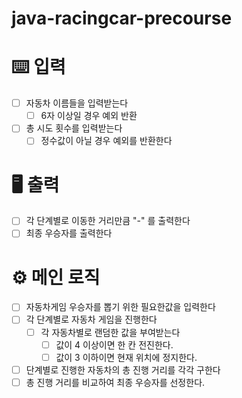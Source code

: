 # java-racingcar-precourse

# ⌨️ 입력
  - [ ] 자동차 이름들을 입력받는다
    - [ ] 6자 이상일 경우 예외 반환
  - [ ] 총 시도 횟수를 입력받는다
    - [ ] 정수값이 아닐 경우 예외를 반환한다

# 🖥️ 출력
- [ ] 각 단계별로 이동한 거리만큼 "-" 를 출력한다
- [ ] 최종 우승자를 출력한다

# ⚙️ 메인 로직
- [ ] 자동차게임 우승자를 뽑기 위한 필요한값을 입력한다
- [ ] 각 단계별로 자동차 게임을 진행한다
  - [ ] 각 자동차별로 랜덤한 값을 부여받는다
    - [ ] 값이 4 이상이면 한 칸 전진한다.
    - [ ] 값이 3 이하이면 현재 위치에 정지한다.
- [ ] 단계별로 진행한 자동차의 총 진행 거리를 각각 구한다
- [ ] 총 진행 거리를 비교하여 최종 우승자를 선정한다.